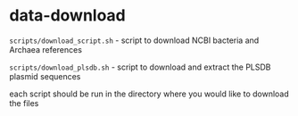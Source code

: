 # data-download

`scripts/download_script.sh` - script to download NCBI bacteria and Archaea references

`scripts/download_plsdb.sh` - script to download and extract the PLSDB plasmid sequences

each script should be run in the directory where you would like to download the files
